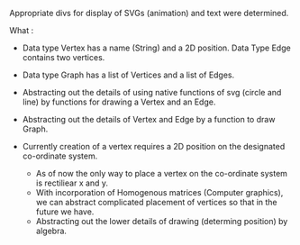 Appropriate divs for display of SVGs (animation) and text were determined.

What :
- Data type Vertex has a name (String) and a 2D position. Data Type Edge contains two vertices.
- Data type Graph has a list of Vertices and a list of Edges.
- Abstracting out the details of using native functions of svg (circle and line) by functions for drawing a Vertex and an Edge.
- Abstracting out the details of Vertex and Edge by a function to draw Graph.

- Currently creation of a vertex requires a 2D position on the designated co-ordinate system.
   - As of now the only way to place a vertex on the co-ordinate system is rectiliear x and y.
   - With incorporation of Homogenous matrices (Computer graphics), we can abstract complicated placement of vertices
     so that in the future we have.
   - Abstracting out the lower details of drawing (determing position) by algebra.
